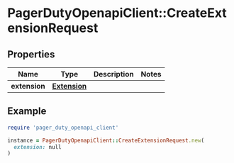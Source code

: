 # PagerDutyOpenapiClient::CreateExtensionRequest

## Properties

| Name | Type | Description | Notes |
| ---- | ---- | ----------- | ----- |
| **extension** | [**Extension**](Extension.md) |  |  |

## Example

```ruby
require 'pager_duty_openapi_client'

instance = PagerDutyOpenapiClient::CreateExtensionRequest.new(
  extension: null
)
```

